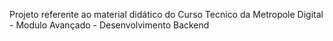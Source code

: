 Projeto referente ao material didático do Curso Tecnico da Metropole Digital - Modulo Avançado - Desenvolvimento Backend
